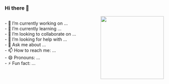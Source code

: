 ### Hi there 👋

<!--
**Marwan-9/marwan-9** is a ✨ _special_ ✨ repository because its `README.md` (this file) appears on your GitHub profile.
-->

<a href="https://imgbb.com/"><img src="https://i.ibb.co/DYJVRfY/aaa.png" width=200vw heigth=200vw  style="float:right;"/></a>

<p style="float:left; display:inline">
- 🔭 I’m currently working on ... <br>
- 🌱 I’m currently learning ...<br>
- 👯 I’m looking to collaborate on ...<br>
- 🤔 I’m looking for help with ...<br>
- 💬 Ask me about ...<br>
- 📫 How to reach me: ...<br>
- 😄 Pronouns: ...<br>
- ⚡ Fun fact: ...

</p>

